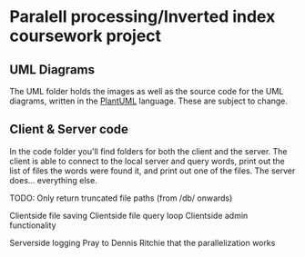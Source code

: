 # Paralell processing/Inverted index coursework project

## UML Diagrams

The UML folder holds the images as well as the source code for the UML diagrams, written in the [PlantUML](https://plantuml.com/) language.
These are subject to change.

## Client & Server code

In the code folder you'll find folders for both the client and the server.
The client is able to connect to the local server and query words, print out the list of files the words were found it, and print out one of the files.
The server does... everything else.

TODO:
Only return truncated file paths (from /db/ onwards)

Clientside file saving
Clientside file query loop
Clientside admin functionality

Serverside logging
Pray to Dennis Ritchie that the parallelization works
